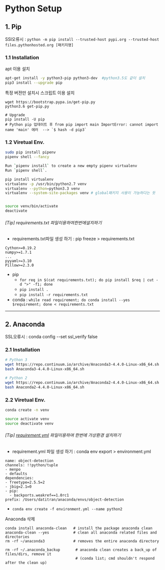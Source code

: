# Python Setup

## 1. Pip

SSl오류시 : `python -m pip install --trusted-host pypi.org --trusted-host files.pythonhosted.org [패키지명]`


### 1.1 Installation

apt 이용 설치 

```bash
apt-get install -y python3-pip python3-dev  #python3.5도 같이 설치 
pip3 install --upgrade pip
```

특정 버젼만 설치시 스크립트 이용 설치 

```
wget https://bootstrap.pypa.io/get-pip.py
python3.6 get-pip.py

# Upgrade
pip install -U pip
# Python pip 업데이트 후 from pip import main ImportError: cannot import name 'main' 에러  --> `$ hash -d pip3`
```



### 1.2 Viretual Env.


```bash 
sudo pip install pipenv
pipenv shell --fancy  

Run `pipenv install` to create a new empty pipenv virtualenv
Run `pipenv shell`.

```


```bash
pip install virtualenv
virtualenv -p /usr/bin/python2.7 venv
virtualenv --python=python3.3 venv
virtualenv --system-site-packages venv # global패키지 사용이 가능하다는 듯


source venv/bin/activate
deactivate
```


###### [Tip] requirements.txt 파일이용하여한번에설치하기

- requirements.txt파일 생성 하기 : pip freeze > requirements.txt

```
Cython>=0.19.2
numpy>=1.7.1
...
pyyaml>=3.10
Pillow>=2.3.0
```

- pip 
	- `for req in $(cat requirements.txt); do pip install $req | cut -d ">" -f1; done`
	- `pip install .`
    - `pip install -r requirements.txt`
- conda : `while read requirement; do conda install --yes $requirement; done < requirements.txt`


---

## 2. Anaconda


SSL오류시 : conda config --set ssl_verify false


### 2.1 Installation

```bash
# Python 3
wget https://repo.continuum.io/archive/Anaconda3-4.4.0-Linux-x86_64.sh
bash Anaconda3-4.4.0-Linux-x86_64.sh 

# Python 2
wget https://repo.continuum.io/archive/Anaconda2-4.4.0-Linux-x86_64.sh
bash Anaconda2-4.4.0-Linux-x86_64.sh 
```

### 2.2 Viretual Env.

```bash
conda create -n venv

source activate venv
source deactivate venv
```


###### [Tip] [requirement.yml](https://github.com/datitran/Object-Detector-App/blob/master/environment.yml) 파일이용하여 한번에 가상환경 설치하기

- requirement.yml 파일 생성 하기 : conda env export > environment.yml

```
name: object-detection
channels: !!python/tuple
- menpo
- defaults
dependencies:
- freetype=2.5.5=2
- jbig=2.1=0
- pip:
  - backports.weakref==1.0rc1
prefix: /Users/datitran/anaconda/envs/object-detection
```

- `conda env create -f environment.yml --name python2`





Anaconda 삭제

```
conda install anaconda-clean   # install the package anaconda clean
anaconda-clean --yes           # clean all anaconda related files and directories 
rm -rf ~/anaconda3             # removes the entire anaconda directory

rm -rf ~/.anaconda_backup       # anaconda clean creates a back_up of files/dirs, remove it 
                                # (conda list; cmd shouldn't respond after the clean up)

```







